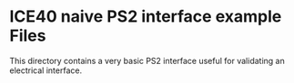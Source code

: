 # ICE40 naive PS2 interface example Files

This directory contains a very basic PS2 interface useful for
validating an electrical interface.
